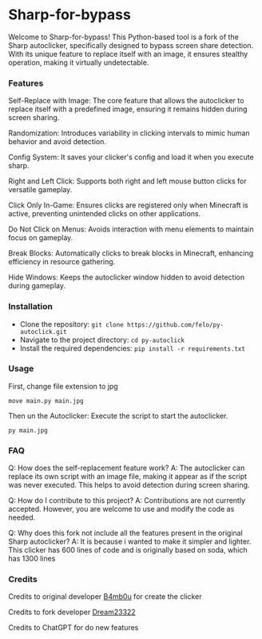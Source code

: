 # Sharp-for-bypass
Welcome to Sharp-for-bypass! This Python-based tool is a fork of the Sharp autoclicker, specifically designed to bypass screen share detection. With its unique feature to replace itself with an image, it ensures stealthy operation, making it virtually undetectable.

### Features
Self-Replace with Image: The core feature that allows the autoclicker to replace itself with a predefined image, ensuring it remains hidden during screen sharing.

Randomization: Introduces variability in clicking intervals to mimic human behavior and avoid detection.

Config System: It saves your clicker's config and load it when you execute sharp.

Right and Left Click: Supports both right and left mouse button clicks for versatile gameplay.

Click Only In-Game: Ensures clicks are registered only when Minecraft is active, preventing unintended clicks on other applications.

Do Not Click on Menus: Avoids interaction with menu elements to maintain focus on gameplay.

Break Blocks: Automatically clicks to break blocks in Minecraft, enhancing efficiency in resource gathering.

Hide Windows: Keeps the autoclicker window hidden to avoid detection during gameplay.

### Installation
  - Clone the repository:
    `git clone https://github.com/felo/py-autoclick.git`
  - Navigate to the project directory:
    `cd py-autoclick`
  - Install the required dependencies:
    `pip install -r requirements.txt`

### Usage
First, change file extension to jpg

`move main.py main.jpg`

Then un the Autoclicker: Execute the script to start the autoclicker.

`py main.jpg`

### FAQ
Q: How does the self-replacement feature work?
A: The autoclicker can replace its own script with an image file, making it appear as if the script was never executed. This helps to avoid detection during screen sharing.

Q: How do I contribute to this project?
A: Contributions are not currently accepted. However, you are welcome to use and modify the code as needed.

Q: Why does this fork not include all the features present in the original Sharp autoclicker?
A: It is because i wanted to make it simpler and lighter. This clicker has 600 lines of code and is originally based on soda, which has 1300 lines

### Credits
Credits to original developer [B4mb0u](https://github.com/B4mb0u/Sharp) for create the clicker

Credits to fork developer [Dream23322](https://github.com/Dream23322/Soda-Autoclicker)

Credits to ChatGPT for do new features 


